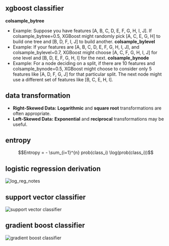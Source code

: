 ## xgboost classifier
**colsample_bytree** <br>
-  Example: Suppose you have features [A, B, C, D, E, F, G, H, I, J]. If colsample_bytree=0.5, XGBoost might randomly pick [A, C, E, G, H] to build one tree and [B, D, F, I, J] to build another.
**colsample_bylevel** <br>
- Example: If your features are [A, B, C, D, E, F, G, H, I, J], and colsample_bylevel=0.7, XGBoost might choose [A, C, F, G, H, I, J] for one level and [B, D, E, F, G, H, I] for the next.
**colsample_bynode** <br>
- Example: For a node deciding on a split, if there are 10 features and colsample_bynode=0.5, XGBoost might choose to consider only 5 features like [A, D, F, G, J] for that particular split. The next node might use a different set of features like [B, C, E, H, I].

## data transformation
* **Right-Skewed Data:** **Logarithmic** and **square root** transformations are often appropriate.
* **Left-Skewed Data:** **Exponential** and **reciprocal** transformations may be useful.
## entropy
$$Entropy = - \sum_{i=1}^{n} prob(class_i) \log(prob(class_i))$$
## logistic regression derivation
![log_reg_notes](https://github.com/SHRIDHARKN/data_science/assets/74343939/81cbc9ae-95c8-456f-8762-3a1453d8577d)
## support vector classifier
![support vector classifier](https://github.com/SHRIDHARKN/data_science/assets/74343939/c5f79abe-81cc-4605-a923-a5a80b6b9f3c)
## gradient boost classifier
![gradient boost classifier](https://github.com/SHRIDHARKN/data_science/assets/74343939/967c09a0-13ac-424b-bb62-b2e9e9c38164)

